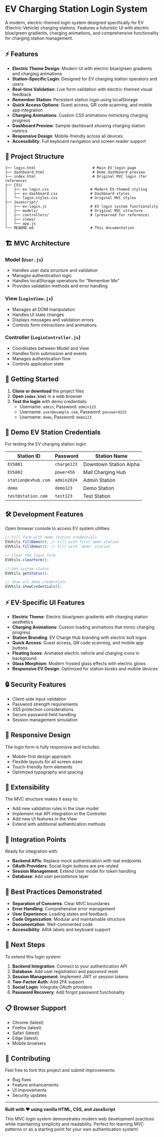 # EV Charging Station Login System

A modern, electric-themed login system designed specifically for EV (Electric Vehicle) charging stations. Features a futuristic UI with electric blue/green gradients, charging animations, and comprehensive functionality for charging station management.

## ⚡ Features

- **Electric Theme Design**: Modern UI with electric blue/green gradients and charging animations
- **Station-Specific Login**: Designed for EV charging station operators and users
- **Real-time Validation**: Live form validation with electric-themed visual feedback
- **Remember Station**: Persistent station login using localStorage
- **Quick Access Options**: Guest access, QR code scanning, and mobile app integration
- **Charging Animations**: Custom CSS animations mimicking charging progress
- **Dashboard Preview**: Sample dashboard showing charging station metrics
- **Responsive Design**: Mobile-friendly across all devices
- **Accessibility**: Full keyboard navigation and screen reader support

## 📁 Project Structure

```
├── login.html                          # Main EV login page
├── dashboard.html                      # Demo dashboard preview
├── index.html                          # Original MVC login (for reference)
├── CSS/
│   ├── ev-login.css                   # Modern EV-themed styling
│   ├── ev-dashboard.css               # Dashboard styles
│   └── login-styles.css               # Original MVC styles
├── Javascript/
│   ├── ev-login.js                    # EV login system functionality
│   ├── models/                        # Original MVC structure
│   ├── controllers/                   # (preserved for reference)
│   ├── views/
│   └── app.js
└── README.md                          # This documentation
```

## 🏗️ MVC Architecture

### Model (`User.js`)
- Handles user data structure and validation
- Manages authentication logic
- Handles localStorage operations for "Remember Me"
- Provides validation methods and error handling

### View (`LoginView.js`)
- Manages all DOM manipulation
- Handles UI state changes
- Displays messages and validation errors
- Controls form interactions and animations

### Controller (`LoginController.js`)
- Coordinates between Model and View
- Handles form submission and events
- Manages authentication flow
- Controls application state

## 🔧 Getting Started

1. **Clone or download** the project files
2. **Open `index.html`** in a web browser
3. **Test the login** with demo credentials:
   - Username: `admin`, Password: `admin123`
   - Username: `user@example.com`, Password: `password123`
   - Username: `demo`, Password: `demo123`

## 🔌 Demo EV Station Credentials

For testing the EV charging station login:

| Station ID | Password | Station Name |
|------------|----------|--------------|
| `EVS001` | `charge123` | Downtown Station Alpha |
| `EVS002` | `power456` | Mall Charging Hub |
| `station@evhub.com` | `admin2024` | Admin Station |
| `demo` | `demo123` | Demo Station |
| `test@station.com` | `test123` | Test Station |

## 🛠️ Development Features

Open browser console to access EV system utilities:

```javascript
// Fill form with demo station credentials
EVUtils.fillDemo(0); // Fill with first demo station
EVUtils.fillDemo(3); // Fill with 'demo' station

// Clear the login form
EVUtils.clearForm();

// Get system status
EVUtils.getStatus();

// Show all demo credentials
EVUtils.showCredentials();
```

## ⚡ EV-Specific UI Features

- **Electric Theme**: Electric blue/green gradients with charging station aesthetics
- **Charging Animations**: Custom loading animations that mimic charging progress
- **Station Branding**: EV Charge Hub branding with electric bolt logos
- **Quick Access**: Guest access, QR code scanning, and mobile app buttons
- **Floating Icons**: Animated electric vehicle and charging icons in background
- **Glass Morphism**: Modern frosted glass effects with electric glows
- **Responsive EV Design**: Optimized for station kiosks and mobile devices

## 🔒 Security Features

- Client-side input validation
- Password strength requirements
- XSS protection considerations
- Secure password field handling
- Session management simulation

## 📱 Responsive Design

The login form is fully responsive and includes:
- Mobile-first design approach
- Flexible layouts for all screen sizes
- Touch-friendly form elements
- Optimized typography and spacing

## 🧩 Extensibility

The MVC structure makes it easy to:
- Add new validation rules in the User model
- Implement real API integration in the Controller
- Add new UI features in the View
- Extend with additional authentication methods

## 🔗 Integration Points

Ready for integration with:
- **Backend APIs**: Replace mock authentication with real endpoints
- **OAuth Providers**: Social login buttons are pre-styled
- **Session Management**: Extend User model for token handling
- **Database**: Add user persistence layer

## 🎯 Best Practices Demonstrated

- **Separation of Concerns**: Clear MVC boundaries
- **Error Handling**: Comprehensive error management
- **User Experience**: Loading states and feedback
- **Code Organization**: Modular and maintainable structure
- **Documentation**: Well-commented code
- **Accessibility**: ARIA labels and keyboard support

## 🚀 Next Steps

To extend this login system:

1. **Backend Integration**: Connect to your authentication API
2. **Database**: Add user registration and password reset
3. **Session Management**: Implement JWT or session tokens
4. **Two-Factor Auth**: Add 2FA support
5. **Social Login**: Integrate OAuth providers
6. **Password Recovery**: Add forgot password functionality

## 📋 Browser Support

- Chrome (latest)
- Firefox (latest)
- Safari (latest)
- Edge (latest)
- Mobile browsers

## 🤝 Contributing

Feel free to fork this project and submit improvements:
- Bug fixes
- Feature enhancements
- UI improvements
- Security updates

---

**Built with ❤️ using vanilla HTML, CSS, and JavaScript**

This MVC login system demonstrates modern web development practices while maintaining simplicity and readability. Perfect for learning MVC patterns or as a starting point for your own authentication system!